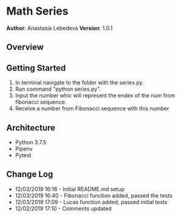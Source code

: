 # Math Series

**Author**: Anastasia Lebedeva
**Version**: 1.0.1

## Overview


## Getting Started
1. In terminal navigate to the folder with the series.py.
2. Run command "python series.py".
3. Input the number whic will represent the endex of the num from fibonacci sequence.
4. Receive a number from Fibonacci sequence with this number


## Architecture
* Python 3.7.5
* Pipenv
* Pytest

## Change Log

* 12/03/2019 16:16 - Initial README.md setup
* 12/03/2019 16:40 - Fibonacci function added, passed the tests
* 12/03/2019 17:09 - Lucas function added, passed initial tests
* 12/02/2019 17:10 - Comments updated
